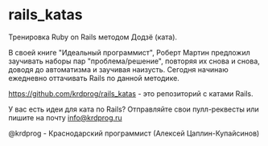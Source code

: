 # rails_katas
Тренировка Ruby on Rails методом Додзё (ката).

В своей книге "Идеальный программист", Роберт Мартин предложил заучивать наборы пар "проблема/решение", повторяя их снова и снова, доводя до автоматизма и заучивая наизусть. Сегодня начинаю ежедневно оттачивать Rails по данной методике.

https://github.com/krdprog/rails_katas - это репозиторий с катами Rails.

У вас есть идеи для ката по Rails? Отправляйте свои пулл-реквесты или пишите на почту info@krdprog.ru

@krdprog - Краснодарский программист (Алексей Цаплин-Купайсинов)

